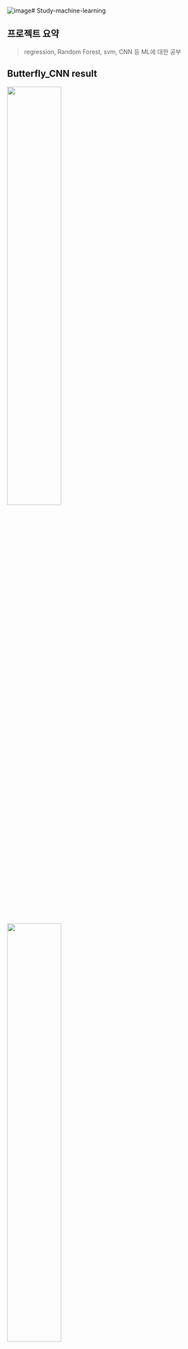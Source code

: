 ![image](https://github.com/DeveloperSeJin/Study_machine_learning/assets/114290488/83a08552-f33f-486e-879e-02f8949c8531)# Study-machine-learning

## 프로젝트 요약
> regression, Random Forest, svm, CNN 등 ML에 대한 공부

## Butterfly_CNN result
<img width="50%" src="https://github.com/DeveloperSeJin/Study_machine_learning/assets/114290488/7e46444f-4254-45eb-ae76-0a4550d4ca58.jpg">

<img width="50%" src="(ttps://github.com/DeveloperSeJin/Study_machine_learning/assets/114290488/a3dd4abe-0f1d-42cc-ab79-cf313e9fda3c">

## wine classifiy

# correlation matrix
<img src="https://github.com/DeveloperSeJin/Study_machine_learning/assets/114290488/7b07bd69-9eaa-43ff-9303-afcd59a6872f.png">

# classification
<img src="https://github.com/DeveloperSeJin/Study_machine_learning/assets/114290488/519f0149-635f-4746-8182-fa81903ee269.png">
